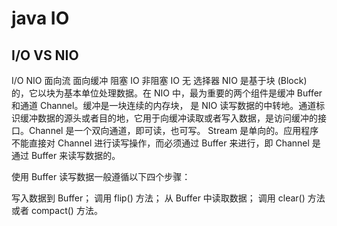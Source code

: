 # java IO

##  I/O VS NIO
I/O               NIO
面向流	        面向缓冲
阻塞 IO	        非阻塞 IO
无	             选择器
NIO 是基于块 (Block) 的，它以块为基本单位处理数据。在 NIO 中，最为重要的两个组件是缓冲 Buffer 和通道 Channel。缓冲是一块连续的内存块，
是 NIO 读写数据的中转地。通道标识缓冲数据的源头或者目的地，它用于向缓冲读取或者写入数据，是访问缓冲的接口。Channel 是一个双向通道，即可读，也可写。
Stream 是单向的。应用程序不能直接对 Channel 进行读写操作，而必须通过 Buffer 来进行，即 Channel 是通过 Buffer 来读写数据的。

使用 Buffer 读写数据一般遵循以下四个步骤：

写入数据到 Buffer；
调用 flip() 方法；
从 Buffer 中读取数据；
调用 clear() 方法或者 compact() 方法。